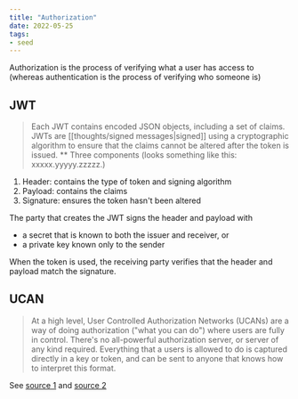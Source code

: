 ```yaml
---
title: "Authorization"
date: 2022-05-25
tags:
- seed
---
```


Authorization is the process of verifying what a user has access to (whereas authentication is the process of verifying who someone is)

## JWT
>  Each JWT contains encoded JSON objects, including a set of claims. JWTs are [[thoughts/signed messages|signed]] using a cryptographic algorithm to ensure that the claims cannot be altered after the token is issued.
**
Three components (looks something like this: xxxxx.yyyyy.zzzzz.)
1. Header: contains the type of token and signing algorithm
2. Payload: contains the claims
3. Signature: ensures the token hasn't been altered

The party that creates the JWT signs the header and payload with
- a secret that is known to both the issuer and receiver, or
- a private key known only to the sender

When the token is used, the receiving party verifies that the header and payload match the signature.

## UCAN
> At a high level, User Controlled Authorization Networks (UCANs) are a way of doing authorization ("what you can do") where users are fully in control. There's no all-powerful authorization server, or server of any kind required. Everything that a users is allowed to do is captured directly in a key or token, and can be sent to anyone that knows how to interpret this format.

See [source 1](https://fission.codes/blog/auth-without-backend/) and [source 2](https://fission.codes/blog/verifying-ucans/)
